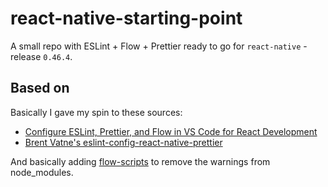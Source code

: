 # react-native-starting-point

A small repo with ESLint + Flow + Prettier ready to go for `react-native` - release `0.46.4`.

## Based on

Basically I gave my spin to these sources:

* [Configure ESLint, Prettier, and Flow in VS Code for React Development](https://hackernoon.com/configure-eslint-prettier-and-flow-in-vs-code-for-react-development-c9d95db07213)
* [Brent Vatne's eslint-config-react-native-prettier](https://github.com/brentvatne/eslint-config-react-native-prettier)

And basically adding [flow-scripts](https://github.com/yangshun/flow-scripts) to remove the warnings from node_modules.